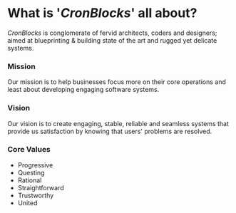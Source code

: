 # What is '*CronBlocks*' all about?
*CronBlocks* is conglomerate of fervid architects, coders and designers; aimed at blueprinting & building state of the art and rugged yet delicate systems.




### Mission
Our mission is to help businesses focus more on their core operations and least about developing engaging software systems.




### Vision
Our vision is to create engaging, stable, reliable and seamless systems that provide us satisfaction by knowing that users' problems are resolved.




### Core Values
  - Progressive
  - Questing
  - Rational
  - Straightforward
  - Trustworthy
  - United

